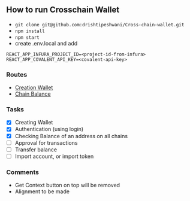 ## How to run Crosschain Wallet

 - ```git clone git@github.com:drishtipeshwani/Cross-chain-wallet.git```
 - ```npm install```
 - ```npm start```
 - create .env.local and add 
```
REACT_APP_INFURA_PROJECT_ID=<project-id-from-infura>
REACT_APP_COVALENT_API_KEY=<covalent-api-key>
```

### Routes
- [Creation Wallet](http://localhost:3000/)
- [Chain Balance](http://localhost:3000/dashboard)

### Tasks
- [x] Creating Wallet
- [x] Authentication (using login)
- [x] Checking Balance of an address on all chains 
- [ ] Approval for transactions
- [ ] Transfer balance
- [ ] Import account, or import token

### Comments
- Get Context button on top will be removed
- Alignment to be made
